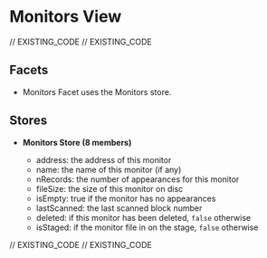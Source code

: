 <!--
Copyright 2016, 2026 The Authors. All rights reserved.
Use of this source code is governed by a license that can
be found in the LICENSE file.

Parts of this file were auto generated. Edit only those parts of
the code inside of 'EXISTING_CODE' tags.
-->
# Monitors View

// EXISTING_CODE
// EXISTING_CODE

## Facets

- Monitors Facet uses the Monitors store.

## Stores

- **Monitors Store (8 members)**

  - address: the address of this monitor
  - name: the name of this monitor (if any)
  - nRecords: the number of appearances for this monitor
  - fileSize: the size of this monitor on disc
  - isEmpty: true if the monitor has no appearances
  - lastScanned: the last scanned block number
  - deleted: if this monitor has been deleted, `false` otherwise
  - isStaged: if the monitor file in on the stage, `false` otherwise

// EXISTING_CODE
// EXISTING_CODE
